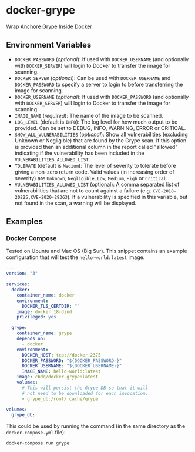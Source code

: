 # docker-grype

Wrap [Anchore Grype](https://github.com/anchore/grype) Inside Docker

## Environment Variables

- `DOCKER_PASSWORD` (_optional_): If used with `DOCKER_USERNAME` (and
  optionally with `DOCKER_SERVER`) will login to Docker to transfer the image
  for scanning.
- `DOCKER_SERVER` (_optional_): Can be used with `DOCKER_USERNAME` and
  `DOCKER_PASSWORD` to specify a server to login to before transferring the
  image for scanning.
- `DOCKER_USERNAME` (_optional_): If used with `DOCKER_PASSWORD` (and
  optionally with `DOCKER_SERVER`) will login to Docker to transfer the image
  for scanning.
- `IMAGE_NAME` (_required_):  The name of the image to be scanned.
- `LOG_LEVEL` (default is `INFO`):  The log level for how much output to be
  provided.  Can be set to DEBUG, INFO, WARNING, ERROR or CRITICAL.
- `SHOW_ALL_VULNERABILITIES` (_optional_): Show all vulnerabilities (excluding
  Unknown or Negligible) that are found by the Grype scan.  If this option is
  provided then an additional column in the report called "allowed" indicating
  if the vulnerability has been included in the `VULNERABILITIES_ALLOWED_LIST`.
- `TOLERATE` (default is `Medium`): The level of severity to tolerate before
  giving a non-zero return code.  Valid values (in increasing order of
  severity) are `Unknown`, `Negligible`, `Low`, `Medium`, `High` or `Critical`.
- `VULNERABILITIES_ALLOWED_LIST` (optional): A comma separated list of
  vulnerabilities that are not to count against a failure (e.g.
  `CVE-2018-20225,CVE-2020-29363`).  If a vulnerability is specified in this
  variable, but not found in the scan, a warning will be displayed.

## Examples

### Docker Compose

Tested on Ubuntu and Mac OS (Big Sur).  This snippet contains
an example configuration that will test the `hello-world:latest` image.

```YAML
---
version: "3"

services:
  docker:
    container_name: docker
    environment:
      DOCKER_TLS_CERTDIR: ""
    image: docker:18-dind
    privileged: yes

  grype:
    container_name: grype
    depends_on:
      - docker
    environment:
      DOCKER_HOST: tcp://docker:2375
      DOCKER_PASSWORD: "${DOCKER_PASSWORD-}"
      DOCKER_USERNAME: "${DOCKER_USERNAME-}"
      IMAGE_NAME: hello-world:latest
    image: cbdq/docker-grype:latest
    volumes:
      # This will persist the Grype DB so that it will
      # not need to be downloaded for each invocation.
      - grype_db:/root/.cache/grype

volumes:
  grype_db:
```

This could be used by running the command (in the same directory as the
`docker-compose.yml` file):

```shell
docker-compose run grype
```
